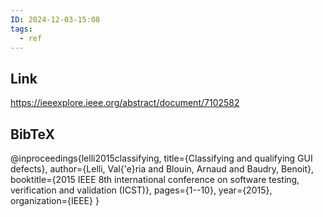 ```yaml
---
ID: 2024-12-03-15:08
tags:
  - ref
---
```

## Link

https://ieeexplore.ieee.org/abstract/document/7102582
## BibTeX

@inproceedings{lelli2015classifying,
  title={Classifying and qualifying GUI defects},
  author={Lelli, Val{\'e}ria and Blouin, Arnaud and Baudry, Benoit},
  booktitle={2015 IEEE 8th international conference on software testing, verification and validation (ICST)},
  pages={1--10},
  year={2015},
  organization={IEEE}
}